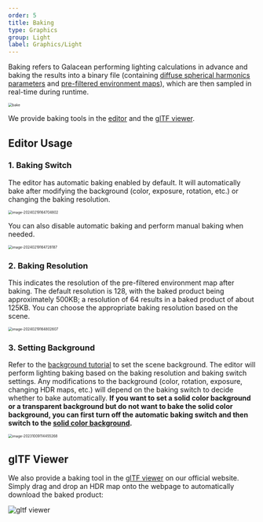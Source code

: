 ```yaml
---
order: 5
title: Baking
type: Graphics
group: Light
label: Graphics/Light
---
```


Baking refers to Galacean performing lighting calculations in advance and baking the results into a binary file (containing [diffuse spherical harmonics parameters](https://www.wikiwand.com/zh-hans/%E7%90%83%E8%B0%90%E5%87%BD%E6%95%B0) and [pre-filtered environment maps](https://learnopengl-cn.github.io/07%20PBR/03%20IBL/02%20Specular%20IBL/)), which are then sampled in real-time during runtime.

<img src="https://gw.alipayobjects.com/zos/OasisHub/5ff4f65b-7940-4359-9de0-f8beef4d7fb2/bake.gif" alt="bake" style="zoom:50%;" />

We provide baking tools in the [editor](https://galacean.antgroup.com/editor) and the [glTF viewer](https://galacean.antgroup.com/engine/gltf-viewer).

## Editor Usage

### 1. Baking Switch

The editor has automatic baking enabled by default. It will automatically bake after modifying the background (color, exposure, rotation, etc.) or changing the baking resolution.

<img src="https://gw.alipayobjects.com/zos/OasisHub/c1d83838-b7c8-434c-b689-118f2ddb0d9e/image-20240219164704802.png" alt="image-20240219164704802" style="zoom:50%;" />

You can also disable automatic baking and perform manual baking when needed.

<img src="https://gw.alipayobjects.com/zos/OasisHub/2e5e0965-956b-4146-a0de-0ca5a8025d4a/image-20240219164728187.png" alt="image-20240219164728187" style="zoom:50%;" />

### 2. Baking Resolution

This indicates the resolution of the pre-filtered environment map after baking. The default resolution is 128, with the baked product being approximately 500KB; a resolution of 64 results in a baked product of about 125KB. You can choose the appropriate baking resolution based on the scene.

<img src="https://gw.alipayobjects.com/zos/OasisHub/2aee8d7d-4f64-4ef9-b004-f81be968488e/image-20240219164802607.png" alt="image-20240219164802607" style="zoom:50%;" />

### 3. Setting Background

Refer to the [background tutorial](/en/docs/graphics/background/sky/) to set the scene background. The editor will perform lighting baking based on the baking resolution and baking switch settings. Any modifications to the background (color, rotation, exposure, changing HDR maps, etc.) will depend on the baking switch to decide whether to bake automatically. **If you want to set a solid color background or a transparent background but do not want to bake the solid color background, you can first turn off the automatic baking switch and then switch to the [solid color background](/en/docs/graphics/background/solidColor/).**

<img src="https://gw.alipayobjects.com/zos/OasisHub/1604407b-f6e0-442a-b179-aef4836877cf/image-20231009114455268.png" alt="image-20231009114455268" style="zoom:50%;" />

## glTF Viewer

We also provide a baking tool in the [glTF viewer](https://galacean.antgroup.com/engine/gltf-viewer) on our official website. Simply drag and drop an HDR map onto the webpage to automatically download the baked product:

![gltf viewer](https://gw.alipayobjects.com/mdn/rms_7c464e/afts/img/A*9mGbSpQ4HngAAAAAAAAAAAAAARQnAQ)
